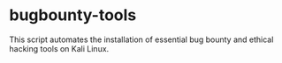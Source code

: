 # bugbounty-tools
This script automates the installation of essential bug bounty and ethical hacking tools on Kali Linux.
